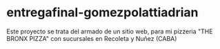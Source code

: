 # entregafinal-gomezpolattiadrian
Este proyecto se trata del armado de un sitio web, para mi pizzeria "THE BRONX PIZZA" con sucursales en Recoleta y Nuñez (CABA)
